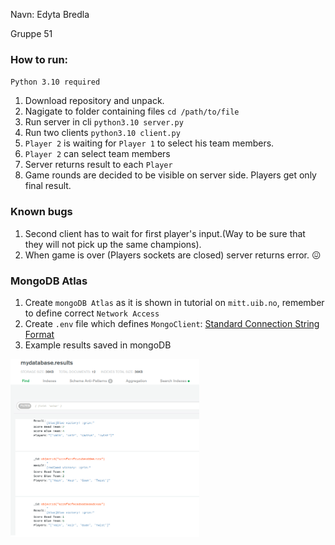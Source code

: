 Navn: Edyta Bredla

Gruppe 51

### How to run:

`Python 3.10 required`

1. Download repository and unpack.
2. Nagigate to folder containing files `cd /path/to/file`
3. Run server in cli `python3.10 server.py`
4. Run two clients `python3.10 client.py`
5. `Player 2` is waiting for `Player 1` to select his team members. 
6. `Player 2` can select team members
7. Server returns result to each `Player` 
8. Game rounds are decided to be visible on server side. Players get only final result. 


### Known bugs

1. Second client has to wait for first player's input.(Way to be sure that they will not pick up the same champions).
2. When game is over (Players sockets are closed) server returns error. 😖

### MongoDB Atlas

1. Create `mongoDB Atlas` as it is shown in tutorial on `mitt.uib.no`, remember to define correct `Network Access`
2. Create `.env` file which defines `MongoClient`: [Standard Connection String Format](https://docs.mongodb.com/manual/reference/connection-string/)
4. Example results saved in mongoDB

[<img src="./assets/results.png" width="60%" height="40%" />](assets/results.png)



